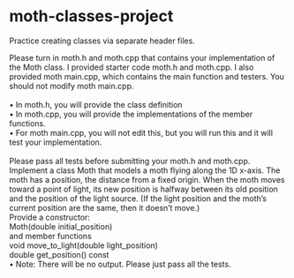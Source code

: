 # moth-classes-project
Practice creating classes via separate header files.

Please turn in moth.h and moth.cpp that contains your implementation of the Moth class. I
provided starter code moth.h and moth.cpp. I also provided moth main.cpp, which contains
the main function and testers. You should not modify moth main.cpp.
<br>
<br>
• In moth.h, you will provide the class definition
<br>
• In moth.cpp, you will provide the implementations of the member functions.
<br>
• For moth main.cpp, you will not edit this, but you will run this and it will test your
implementation.
<br>
<br>
Please pass all tests before submitting your moth.h and moth.cpp.
Implement a class Moth that models a moth flying along the 1D x-axis. The moth has
a position, the distance from a fixed origin. When the moth moves toward a point of light,
its new position is halfway between its old position and the position of the light source. (If
the light position and the moth’s current position are the same, then it doesn’t move.)
<br>
Provide a constructor:
<br>
Moth(double initial_position)
<br>
and member functions
<br>
void move_to_light(double light_position)
<br>
double get_position() const
<br>
• Note: There will be no output. Please just pass all the tests.
